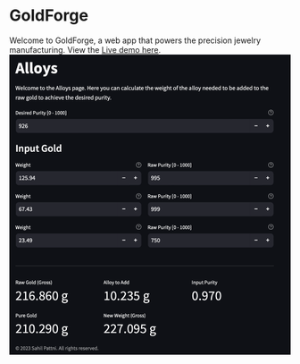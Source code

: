 # GoldForge



Welcome to GoldForge, a web app that powers the precision jewelry manufacturing. View the [Live demo here](https://goldforge.streamlit.app).
![screenshot](images/screenshot.png)